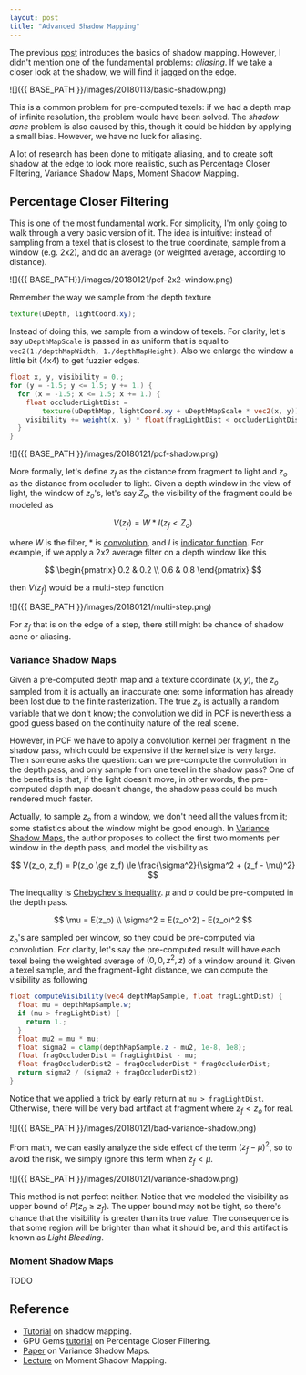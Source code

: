 ```yaml
---
layout: post
title: "Advanced Shadow Mapping"
---
```


The previous [post](https://misaka-10032.github.io/shadow-map/) introduces the basics of shadow mapping. However, I didn't mention one of the fundamental problems: _aliasing_. If we take a closer look at the shadow, we will find it jagged on the edge.

![]({{ BASE_PATH }}/images/20180113/basic-shadow.png)

This is a common problem for pre-computed texels: if we had a depth map of infinite resolution, the problem would have been solved. The _shadow acne_ problem is also caused by this, though it could be hidden by applying a small bias. However, we have no luck for aliasing.

A lot of research has been done to mitigate aliasing, and to create soft shadow at the edge to look more realistic, such as Percentage Closer Filtering, Variance Shadow Maps, Moment Shadow Mapping.

## Percentage Closer Filtering

This is one of the most fundamental work. For simplicity, I'm only going to walk through a very basic version of it. The idea is intuitive: instead of sampling from a texel that is closest to the true coordinate, sample from a window (e.g. 2x2), and do an average (or weighted average, according to distance).

![]({{ BASE_PATH}}/images/20180121/pcf-2x2-window.png)

Remember the way we sample from the depth texture

```glsl
texture(uDepth, lightCoord.xy);
```

Instead of doing this, we sample from a window of texels. For clarity, let's say `uDepthMapScale` is passed in as uniform that is equal to `vec2(1./depthMapWidth, 1./depthMapHeight)`. Also we enlarge the window a little bit (4x4) to get fuzzier edges.

```glsl
float x, y, visibility = 0.;
for (y = -1.5; y <= 1.5; y += 1.) {
  for (x = -1.5; x <= 1.5; x += 1.) {
    float occluderLightDist =
        texture(uDepthMap, lightCoord.xy + uDepthMapScale * vec2(x, y)).z;
    visibility += weight(x, y) * float(fragLightDist < occluderLightDist + kEps);
  }
}
```

![]({{ BASE_PATH }}/images/20180121/pcf-shadow.png)

More formally, let's define $z_f$ as the distance from fragment to light and $z_o$ as the distance from occluder to light. Given a depth window in the view of light, the window of $z_o$'s, let's say $Z_o$, the visibility of the fragment could be modeled as

$$
V(z_f) = W * I(z_f < Z_o)
$$

where $W$ is the filter, $*$ is [convolution](https://en.wikipedia.org/wiki/Convolution), and $I$ is [indicator function](https://en.wikipedia.org/wiki/Indicator_function). For example, if we apply a 2x2 average filter on a depth window like this

$$
\begin{pmatrix}
0.2 & 0.2 \\
0.6 & 0.8
\end{pmatrix}
$$

then $V(z_f)$ would be a multi-step function

![]({{ BASE_PATH }}/images/20180121/multi-step.png)

For $z_f$ that is on the edge of a step, there still might be chance of shadow acne or aliasing.

### Variance Shadow Maps

Given a pre-computed depth map and a texture coordinate $(x, y)$, the $z_o$ sampled from it is actually an inaccurate one: some information has already been lost due to the finite rasterization. The true $z_o$ is actually a random variable that we don't know; the convolution we did in PCF is neverthless a good guess based on the continuity nature of the real scene.

However, in PCF we have to apply a convolution kernel per fragment in the shadow pass, which could be expensive if the kernel size is very large. Then someone asks the question: can we pre-compute the convolution in the depth pass, and only sample from one texel in the shadow pass? One of the benefits is that, if the light doesn't move, in other words, the pre-computed depth map doesn't change, the shadow pass could be much rendered much faster.

Actually, to sample $z_o$ from a window, we don't need all the values from it; some statistics about the window might be good enough. In [Variance Shadow Maps](http://www.punkuser.net/vsm/vsm_paper.pdf), the author proposes to collect the first two moments per window in the depth pass, and model the visibility as

$$
V(z_o, z_f) = P(z_o \ge z_f) \le \frac{\sigma^2}{\sigma^2 + (z_f - \mu)^2}
$$

The inequality is [Chebychev's inequality](https://en.wikipedia.org/wiki/Chebyshev%27s_inequality). $\mu$ and $\sigma$ could be pre-computed in the depth pass.

$$
\mu = E(z_o) \\
\sigma^2 = E(z_o^2) - E(z_o)^2
$$

$z_o$'s are sampled per window, so they could be pre-computed via convolution. For clarity, let's say the pre-computed result will have each texel being the weighted average of $(0, 0, z^2, z)$ of a window around it. Given a texel sample, and the fragment-light distance, we can compute the visibility as following

```glsl
float computeVisibility(vec4 depthMapSample, float fragLightDist) {
  float mu = depthMapSample.w;
  if (mu > fragLightDist) {
    return 1.;
  }
  float mu2 = mu * mu;
  float sigma2 = clamp(depthMapSample.z - mu2, 1e-8, 1e8);
  float fragOccluderDist = fragLightDist - mu;
  float fragOccluderDist2 = fragOccluderDist * fragOccluderDist;
  return sigma2 / (sigma2 + fragOccluderDist2);
}
```

Notice that we applied a trick by early return at `mu > fragLightDist`. Otherwise, there will be very bad artifact at fragment where $z_f < z_o$ for real.

![]({{ BASE_PATH }}/images/20180121/bad-variance-shadow.png)

From math, we can easily analyze the side effect of the term $(z_f - \mu)^2$, so to avoid the risk, we simply ignore this term when $z_f < \mu$.

![]({{ BASE_PATH }}/images/20180121/variance-shadow.png)

This method is not perfect neither. Notice that we modeled the visibility as upper bound of $P(z_o \ge z_f)$. The upper bound may not be tight, so there's chance that the visibility is greater than its true value. The consequence is that some region will be brighter than what it should be, and this artifact is known as _Light Bleeding_.

### Moment Shadow Maps

TODO

## Reference

* [Tutorial](http://www.opengl-tutorial.org/intermediate-tutorials/tutorial-16-shadow-mapping/) on shadow mapping.
* GPU Gems [tutorial](https://developer.nvidia.com/gpugems/GPUGems/gpugems_ch11.html) on Percentage Closer Filtering.
* [Paper](http://www.punkuser.net/vsm/vsm_paper.pdf) on Variance Shadow Maps.
* [Lecture](http://momentsingraphics.de/?page_id=51) on Moment Shadow Mapping.